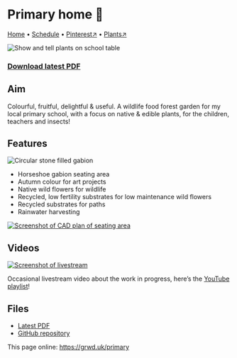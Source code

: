 # Primary home 🏡

[Home](https://grwd.uk/primary) • [Schedule](https://grwd.uk/primary/schedule) • [Pinterest↗](https://pinterest.co.uk/NatureWorksGarden/primary) • [Plants↗](https://bit.ly/primary-plants)

![Show and tell plants on school table](https://res.cloudinary.com/growdigital/image/upload/w_320/v1655898484/primary/plant-table01-220615.jpg)

### [Download latest PDF](https://github.com/growdigital/primary/raw/main/primary.pdf)

## Aim

Colourful, fruitful, delightful & useful. A wildlife food forest garden for my local primary school, with a focus on native & edible plants, for the children, teachers and insects!

## Features

![Circular stone filled gabion](https://res.cloudinary.com/growdigital/image/upload/w_320/v1677759307/primary/gabion-round.jpg)

* Horseshoe gabion seating area
* Autumn colour for art projects
* Native wild flowers for wildlife
* Recycled, low fertility substrates for low maintenance wild flowers
* Recycled substrates for paths
* Rainwater harvesting

[![Screenshot of CAD plan of seating area](https://res.cloudinary.com/growdigital/image/upload/w_320/v1678270718/primary/horseshoe-gabion.png)](https://res.cloudinary.com/growdigital/image/upload/v1678270718/primary/horseshoe-gabion.png)

## Videos

[![Screenshot of livestream](https://res.cloudinary.com/growdigital/image/upload/w_320/v1644758216/primary/triangle-mid.jpg)](https://bit.ly/primary-videos)

Occasional livestream video about the work in progress, here’s the [YouTube playlist](https://bit.ly/primary-videos)!

## Files

* [Latest PDF](https://github.com/growdigital/primary/raw/main/primary.pdf)
* [GitHub repository](https://github.com/growdigital/primary)

This page online: <https://grwd.uk/primary>
